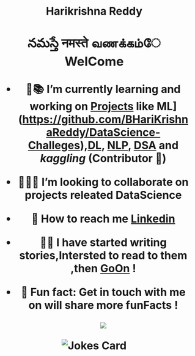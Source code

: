 <h1 align = 'center'>Harikrishna Reddy <h/1>

### నమస్తే  नमस्ते  வணக்கம்ே  WelCome

- <b>🔭📚</b> I’m currently learning and working on <a href="https://github.com/BHariKrishnaReddy/DataScience-Challeges">Projects</a> like ML](https://github.com/BHariKrishnaReddy/DataScience-Challeges),[DL](https://github.com/BHariKrishnaReddy/DeeplearningTF), [NLP](https://github.com/BHariKrishnaReddy/NaturalProcessingLang), [DSA](https://github.com/BHariKrishnaReddy/Python-DSA)  and _kaggling_ (Contributor 📝)
- <b>🙋🏽‍♂️</b> I’m looking to collaborate on projects releated DataScience
- <b>📨</b> How to reach me <a href="https://www.linkedin.com/in/bharikrishnareddy12aug1999">Linkedin</a>
- <b>✍🏼</b> I have started writing stories,Intersted to read to them ,then <a href="https://medium.com/@harikrishnareddy19995">GoOn</a> !
- <b>💬</b> Fun fact: Get in touch with me on will share more funFacts !

  ![](https://komarev.com/ghpvc/?username=BHariKrishnaReddy&color=green)
  
  <!-- Markdown -->

![Jokes Card](https://readme-jokes.vercel.app/api)
